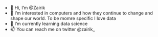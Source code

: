- 👋 Hi, I’m @Zairik
- 👀 I’m interested in computers and how they continue to change and shape our world. To be momre specific I love data
- 🌱 I’m currently learning data science
- 📫 You can reach me on twitter @zairik_

<!---
Zairik/Zairik is a ✨ special ✨ repository because its `README.md` (this file) appears on your GitHub profile.
You can click the Preview link to take a look at your changes.
--->
